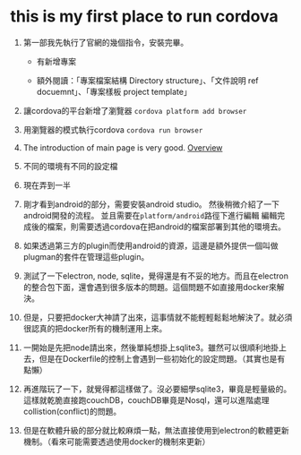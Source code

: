 # this is my first place to run cordova

1. 第一部我先執行了官網的幾個指令，安裝完畢。

    * 有新增專案

    * 額外閱讀：「專案檔案結構 Directory structure」、「文件說明 ref docuemnt」、「專案樣板 project template」

2. 讓cordova的平台新增了瀏覽器
`cordova platform add browser`
3. 用瀏覽器的模式執行cordova
`cordova run browser`

4. The introduction of main page is very good.
[Overview](https://goo.gl/dkFDKK)

5. 不同的環境有不同的設定檔

6. 現在弄到一半

7. 剛才看到android的部分，需要安裝android studio。
然後稍微介紹了一下android開發的流程。
並且需要在`platform/android`路徑下進行編輯
編輯完成後的檔案，則需要透過cordova在把android的檔案部署到其他的環境去。

8. 如果透過第三方的plugin而使用android的資源，這邊是額外提供一個叫做plugman的套件在管理這些plugin。

9. 測試了一下electron, node, sqlite，覺得還是有不妥的地方。而且在electron的整合包下面，還會遇到很多版本的問題。這個問題不如直接用docker來解決。

10. 但是，只要把docker大神請了出來，這事情就不能輕輕鬆鬆地解決了。就必須很認真的把docker所有的機制運用上來。

11. 一開始是先把node請出來，然後單純想掛上sqlite3。雖然可以很順利地掛上去，但是在Dockerfile的控制上會遇到一些初始化的設定問題。（其實也是有點懶）

12. 再進階玩了一下，就覺得都這樣做了。沒必要細學sqlite3，畢竟是輕量級的。這樣就乾脆直接跑couchDB，couchDB畢竟是Nosql，還可以進階處理collistion(conflict)的問題。

13. 但是在軟體升級的部分就比較麻煩一點，無法直接使用到electron的軟體更新機制。（看來可能需要透過使用docker的機制來更新）